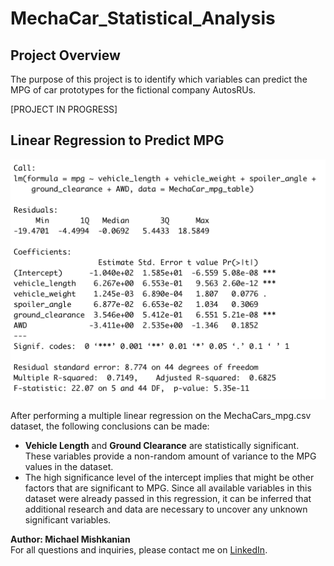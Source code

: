 # MechaCar_Statistical_Analysis

## Project Overview
The purpose of this project is to identify which variables can predict the MPG of car prototypes for the fictional company AutosRUs.

[PROJECT IN PROGRESS]

## Linear Regression to Predict MPG

![mechacar_regress](https://github.com/Mishkanian/MechaCar_Statistical_Analysis/blob/main/README_images/mechacar_regress.png)

After performing a multiple linear regression on the MechaCars_mpg.csv dataset, the following conclusions can be made:  
- **Vehicle Length** and **Ground Clearance** are statistically significant. These variables provide a non-random amount of variance to the MPG values in the dataset.
- The high significance level of the intercept implies that might be other factors that are significant to MPG. Since all available variables in this dataset were already passed in this regression, it can be inferred that additional research and data are necessary to uncover any unknown significant variables.

**Author: Michael Mishkanian**  
For all questions and inquiries, please contact me on [LinkedIn](https://www.linkedin.com/in/michaelmishkanian/).